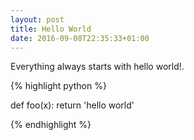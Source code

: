 ```yaml
---
layout: post
title: Hello World
date: 2016-09-08T22:35:33+01:00
---
```


Everything always starts with hello world!.

{% highlight python %}

def foo(x):
    return 'hello world'

{% endhighlight %}
